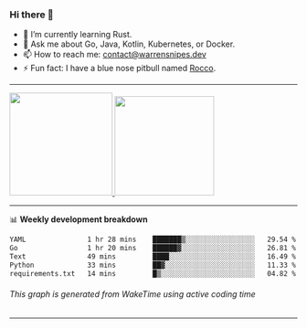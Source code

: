 ### Hi there 👋

- 🌱 I’m currently learning Rust.
- 💬 Ask me about Go, Java, Kotlin, Kubernetes, or Docker.
- 📫 How to reach me: contact@warrensnipes.dev
- ⚡ Fun fact: I have a blue nose pitbull named [Rocco](https://i.imgur.com/iLsSCKu.jpg).

-------


<a href="https://github.com/LockedThread/LockedThread">
  <img height="180em" src="https://github-readme-stats.vercel.app/api?username=LockedThread&theme=transparent&bg_color=00000000&show_icons=true&count_private=true" />
  <img height="174em" src="https://github-readme-stats.vercel.app/api/top-langs?username=LockedThread&theme=transparent&layout=compact&hide_progress=true&bg_color=00000000" />
  </a>

-------

📊 **Weekly development breakdown**
<!--START_SECTION:waka-->

```txt
YAML               1 hr 28 mins    ███████▒░░░░░░░░░░░░░░░░░   29.54 %
Go                 1 hr 20 mins    ██████▓░░░░░░░░░░░░░░░░░░   26.81 %
Text               49 mins         ████░░░░░░░░░░░░░░░░░░░░░   16.49 %
Python             33 mins         ██▓░░░░░░░░░░░░░░░░░░░░░░   11.33 %
requirements.txt   14 mins         █▒░░░░░░░░░░░░░░░░░░░░░░░   04.82 %
```

<!--END_SECTION:waka-->
###### *This graph is generated from WakeTime using active coding time*
-------
